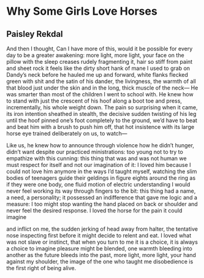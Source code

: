 # Why Some Girls Love Horses
## Paisley Rekdal
And then I thought, Can I have more
of this, would it be possible
for every day to be a greater awakening: more light,
more light, your face on the pillow
with the sleep creases rudely
fragmenting it, hair so stiff
from paint and sheet rock it feels
like the dirty short hank
of mane I used to grab on Dandy’s neck
before he hauled me up and forward,
white flanks flecked green
with shit and the satin of his dander,
the livingness, the warmth
of all that blood just under the skin
and in the long, thick muscle of the neck—
He was smarter than most of the children
I went to school with. He knew
how to stand with just the crescent
of his hoof along a boot toe and press,
incrementally, his whole weight down. The pain
so surprising when it came,
its iron intention sheathed in stealth, the decisive
sudden twisting of his leg until the hoof
pinned one’s foot completely to the ground,
we’d have to beat and beat him with a brush
to push him off, that hot
insistence with its large horse eye trained
deliberately on us, to watch—

Like us, he knew how to announce through violence
how he didn’t hunger, didn’t want
despite our practiced ministrations: too young
not to try to empathize
with this cunning: this thing
that was and was not human we must respect
for itself and not our imagination of it: I loved him because
I could not love him anymore
in the ways I’d taught myself,
watching the slim bodies of teenagers
guide their geldings in figure eights around the ring
as if they were one body, one fluid motion
of electric understanding I would never feel
working its way through fingers to the bit: this thing
had a name, a need, a personality; it possessed
an indifference that gave me
logic and a measure: I too might stop wanting
the hand placed on back or shoulder
and never feel the desired response.
I loved the horse for the pain it could imagine

and inflict on me, the sudden jerking
of head away from halter, the tentative nose
inspecting first before it might decide
to relent and eat. I loved
what was not slave or instinct, that when you turn to me
it is a choice, it is always a choice to imagine pleasure
might be blended, one warmth
bleeding into another as the future
bleeds into the past, more light, more light,
your hand against my shoulder, the image
of the one who taught me disobedience
is the first right of being alive.